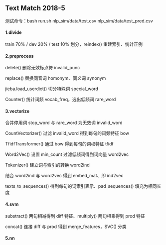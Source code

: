 ## Text Match 2018-5

测试命令：bash run.sh nlp_sim/data/test.csv nlp_sim/data/test_pred.csv

#### 1.divide

train 70% / dev 20% / test 10% 划分，reindex() 重建索引、统计正例

#### 2.preprocess

delete() 删除无效标点符 invalid_punc

replace() 替换同音词 homonym、同义词 synonym

jieba.load_userdict() 切分特殊词 special_word

Counter() 统计词频 vocab_freq，选出低频词 rare_word

#### 3.vectorize

合并停用词 stop_word 与 rare_word 为无效词 invalid_word

CountVectorizer() 过滤 invalid_word 得到每句的词频特征 bow

TfidfTransformer() 通过 bow 得到每句的词权特征 tfidf

Word2Vec() 设置 min_count 过滤低频词得到词向量 word2vec

Tokenizer() 建立词与索引的转换 word2ind

结合 word2ind 与 word2vec 得到 embed_mat、即 ind2vec

texts_to_sequences() 得到每句的词索引表示、pad_sequences() 填充为相同长度

#### 4.svm

substract() 两句相减得到 diff 特征、multiply() 两句相乘得到 prod 特征

concat() 连接 diff 与 prod 得到 merge_features，SVC() 分类

#### 5.nn







